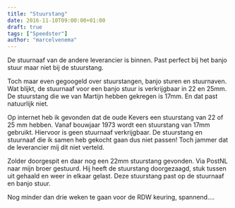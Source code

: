 ```yaml
---
title: "Stuurstang"
date: 2016-11-10T09:00:00+01:00
draft: true
tags: ["Speedster"]
author: "marcelvenema"
---
```


De stuurnaaf van de andere leverancier is binnen. Past perfect bij het banjo stuur maar niet bij de stuurstang.


Toch maar even gegoogeld over stuurstangen, banjo sturen en stuurnaven. Wat blijkt, de stuurnaaf voor een banjo stuur is verkrijgbaar in 22 en 25mm. De stuurstang die we van Martijn hebben gekregen is 17mm. En dat past natuurlijk niet.


Op internet heb ik gevonden dat de oude Kevers een stuurstang van 22 of 25 mm hebben. Vanaf bouwjaar 1973 wordt een stuurstang van 17mm gebruikt. Hiervoor is geen stuurnaaf verkrijgbaar. De stuurstang en stuurnaaf die ik samen heb gekocht gaan dus niet passen! Toch jammer dat de leverancier mij dit niet verteld.


Zolder doorgespit en daar nog een 22mm stuurstang gevonden.  Via PostNL naar mijn broer gestuurd. Hij heeft de stuurstang doorgezaagd, stuk tussen uit gehaald en weer in elkaar gelast. Deze stuurstang past op de stuurnaaf en banjo stuur.


Nog minder dan drie weken te gaan voor de RDW keuring, spannend....



